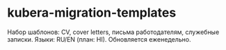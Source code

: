 # kubera-migration-templates
Набор шаблонов: CV, cover letters, письма работодателям, служебные записки. Языки: RU/EN (план: HI). Обновляется еженедельно.
